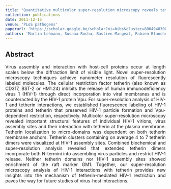 ```yaml
---
title: "Quantitative multicolor super-resolution microscopy reveals tetherin HIV-1 interaction"
collection: publications
date: 2011-12-15
venue: 'PLoS pathogens'
paperurl: 'https://scholar.google.be/scholar?oi=bibs&cluster=8064940300684147224&btnI=1&hl=en'
authors: 'Martin Lehmann, Susana Rocha, Bastien Mangeat, Fabien Blanchet, Hiroshi Uji-i, Johan Hofkens, Vincent Piguet'
---
```


<h2> Abstract </h2>
<p align= "justify">
Virus assembly and interaction with host-cell proteins occur at length scales below the diffraction limit of visible light. Novel super-resolution microscopy techniques achieve nanometer resolution of fluorescently labeled molecules. The cellular restriction factor tetherin (also known as CD317, BST-2 or HM1.24) inhibits the release of human immunodeficiency virus 1 (HIV-1) through direct incorporation into viral membranes and is counteracted by the HIV-1 protein Vpu. For super-resolution analysis of HIV-1 and tetherin interactions, we established fluorescence labeling of HIV-1 proteins and tetherin that preserved HIV-1 particle formation and Vpu-dependent restriction, respectively. Multicolor super-resolution microscopy revealed important structural features of individual HIV-1 virions, virus assembly sites and their interaction with tetherin at the plasma membrane. Tetherin localization to micro-domains was dependent on both tetherin membrane anchors. Tetherin clusters containing on average 4 to 7 tetherin dimers were visualized at HIV-1 assembly sites. Combined biochemical and super-resolution analysis revealed that extended tetherin dimers incorporate both N-termini into assembling virus particles and restrict HIV-1 release. Neither tetherin domains nor HIV-1 assembly sites showed enrichment of the raft marker GM1. Together, our super-resolution microscopy analysis of HIV-1 interactions with tetherin provides new insights into the mechanism of tetherin-mediated HIV-1 restriction and paves the way for future studies of virus-host interactions.

